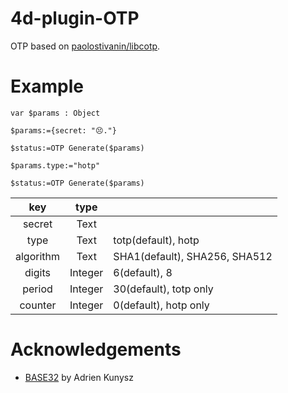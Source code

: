 # 4d-plugin-OTP
OTP based on [paolostivanin/libcotp](https://github.com/paolostivanin/libcotp).

# Example

```4d
var $params : Object

$params:={secret: "😣."}

$status:=OTP Generate($params)

$params.type:="hotp"

$status:=OTP Generate($params)
```

|key|type||
|:-:|:-:|:-|
|secret|Text||
|type|Text|totp(default), hotp|
|algorithm|Text|SHA1(default), SHA256, SHA512|
|digits|Integer|6(default), 8|
|period|Integer|30(default), totp only|
|counter|Integer|0(default), hotp only|

# Acknowledgements

* [BASE32](https://github.com/mjg59/tpmtotp/blob/master/base32.h) by Adrien Kunysz
